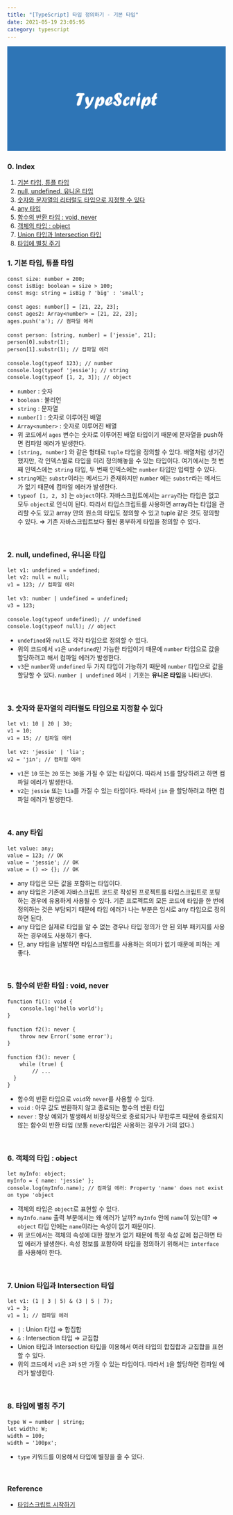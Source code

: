 ```yaml
---
title: "[TypeScript] 타입 정의하기 - 기본 타입"
date: 2021-05-19 23:05:95
category: typescript
---
```


![](images/typescript.png)

### 0. Index
1. [기본 타입, 튜플 타입](#1-기본-타입-튜플-타입)
2. [null, undefined, 유니온 타입](#2-null-undefined-유니온-타입)
3. [숫자와 문자열의 리터럴도 타입으로 지정할 수 있다](#3-숫자와-문자열의-리터럴도-타입으로-지정할-수-있다)
4. [any 타입](#4-any-타입)
5. [함수의 반환 타입 : void, never](#5-함수의-반환-타입--void-never)
6. [객체의 타입 : object](#6-객체의-타입--object)
7. [Union 타입과 Intersection 타입](#7-union-타입과-intersection-타입)
8. [타입에 별칭 주기](#8-타입에-별칭-주기)

### 1. 기본 타입, 튜플 타입

```tsx
const size: number = 200;
const isBig: boolean = size > 100;
const msg: string = isBig ? 'big' : 'small';

const ages: number[] = [21, 22, 23];
const ages2: Array<number> = [21, 22, 23];
ages.push('a'); // 컴파일 에러

const person: [string, number] = ['jessie', 21];
person[0].substr(1);
person[1].substr(1); // 컴파일 에러

console.log(typeof 123); // number
console.log(typeof 'jessie'); // string
console.log(typeof [1, 2, 3]); // object
```

- `number` : 숫자
- `boolean` : 불리언
- `string` : 문자열
- `number[]` : 숫자로 이루어진 배열
- `Array<number>` : 숫자로 이루어진 배열
- 위 코드에서 `ages` 변수는 숫자로 이루어진 배열 타입이기 때문에 문자열을 push하면 컴파일 에러가 발생한다.
- `[string, number]` 와 같은 형태로 `tuple` 타입을 정의할 수 있다. 배열처럼 생기긴 했지만, 각 인덱스별로 타입을 미리 정의해놓을 수 있는 타입이다. 여기에서는 첫 번째 인덱스에는 `string` 타입, 두 번째 인덱스에는 `number` 타입만 입력할 수 있다.
- `string`에는 `substr`이라는 메서드가 존재하지만 `number` 에는 `substr`라는 메서드가 없기 때문에 컴파일 에러가 발생한다.
- `typeof [1, 2, 3]` 는 `object`이다. 자바스크립트에서는 `array`라는 타입은 없고 모두 `object`로 인식이 된다. 따라서 타입스크립트를 사용하면 array라는 타입을 관리할 수도 있고 array 안의 원소의 타입도 정의할 수 있고 tuple 같은 것도 정의할 수 있다. ⇒ 기존 자바스크립트보다 훨씬 풍부하게 타입을 정의할 수 있다.

<br />

### 2. null, undefined, 유니온 타입

```tsx
let v1: undefined = undefined;
let v2: null = null;
v1 = 123; // 컴파일 에러

let v3: number | undefined = undefined;
v3 = 123;

console.log(typeof undefined); // undefined
console.log(typeof null); // object
```

- `undefined`와 `null`도 각각 타입으로 정의할 수 있다.
- 위의 코드에서 `v1`은 `undefined`만 가능한 타입이기 때문에 `number` 타입으로 값을 할당하려고 해서 컴파일 에러가 발생한다.
- `v3`은 `number`와 `undefined` 두 가지 타입이 가능하기 때문에 `number` 타입으로 값을 할당할 수 있다. `number | undefined` 에서 `|` 기호는 **유니온 타입**을 나타낸다.

<br />

### 3. 숫자와 문자열의 리터럴도 타입으로 지정할 수 있다

```tsx
let v1: 10 | 20 | 30;
v1 = 10;
v1 = 15; // 컴파일 에러

let v2: 'jessie' | 'lia';
v2 = 'jin'; // 컴파일 에러
```

- `v1`은 `10` 또는 `20` 또는 `30`을 가질 수 있는 타입이다. 따라서 `15`를 할당하려고 하면 컴파일 에러가 발생한다.
- `v2`는 `jessie` 또는 `lia`를 가질 수 있는 타입이다. 따라서 `jin` 을 할당하려고 하면 컴파일 에러가 발생한다.

<br />

### 4. any 타입

```tsx
let value: any;
value = 123; // OK
value = 'jessie'; // OK
value = () => {}; // OK
```

- any 타입은 모든 값을 포함하는 타입이다.
- any 타입은 기존에 자바스크립트 코드로 작성된 프로젝트를 타입스크립트로 포팅하는 경우에 유용하게 사용될 수 있다. 기존 프로젝트의 모든 코드에 타입을 한 번에 정의하는 것은 부담되기 때문에 타입 에러가 나는 부분은 임시로 any 타입으로 정의하면 된다.
- any 타입은 실제로 타입을 알 수 없는 경우나 타입 정의가 안 된 외부 패키지를 사용하는 경우에도 사용하기 좋다.
- 단, any 타입을 남발하면 타입스크립트를 사용하는 의미가 없기 때문에 피하는 게 좋다.

<br />

### 5. 함수의 반환 타입 : void, never

```tsx
function f1(): void {
	console.log('hello world');
}

function f2(): never {
	throw new Error('some error');
}

function f3(): never {
	while (true) {
		// ...
  }
}
```

- 함수의 반환 타입으로 `void`와 `never`를 사용할 수 있다.
- `void` : 아무 값도 반환하지 않고 종료되는 함수의 반환 타입
- `never` : 항상 예외가 발생해서 비정상적으로 종료되거나 무한루프 때문에 종료되지 않는 함수의 반환 타입 (보통 `never`타입은 사용하는 경우가 거의 없다.)

<br />

### 6. 객체의 타입 : object

```tsx
let myInfo: object;
myInfo = { name: 'jessie' };
console.log(myInfo.name); // 컴파일 에러: Property 'name' does not exist on type 'object
```

- 객체의 타입은 `object`로 표현할 수 있다.
- `myInfo.name` 출력 부분에서는 왜 에러가 날까? `myInfo` 안에 `name`이 있는데? ⇒ `object` 타입 안에는 `name`이라는 속성이 없기 때문이다.
- 위 코드에서는 객체의 속성에 대한 정보가 없기 때문에 특정 속성 값에 접근하면 타입 에러가 발생한다. 속성 정보를 포함하여 타입을 정의하기 위해서는 `interface` 를 사용해야 한다.

<br />

### 7. Union 타입과 Intersection 타입

```tsx
let v1: (1 | 3 | 5) & (3 | 5 | 7);
v1 = 3;
v1 = 1; // 컴파일 에러
```

- `|` : Union 타입 ⇒ 합집합
- `&` : Intersection 타입 ⇒ 교집합
- Union 타입과 Intersection 타입을 이용해서 여러 타입의 합집합과 교집합을 표현할 수 있다.
- 위의 코드에서 `v1`은 `3`과 `5`만 가질 수 있는 타입이다. 따라서 `1`을 할당하면 컴파일 에러가 발생한다.

<br />

### 8. 타입에 별칭 주기

```tsx
type W = number | string;
let width: W;
width = 100;
width = '100px';
```

- `type` 키워드를 이용해서 타입에 별칭을 줄 수 있다.

<br />

### Reference
- [타입스크립트 시작하기](https://www.inflearn.com/course/%ED%83%80%EC%9E%85%EC%8A%A4%ED%81%AC%EB%A6%BD%ED%8A%B8-%EC%8B%9C%EC%9E%91%ED%95%98%EA%B8%B0/dashboard)